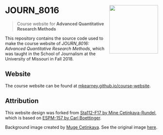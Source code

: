 
<!-- README.md is generated from README.Rmd. Please edit that file -->

# JOURN\_8016 <img src="static/favicon.ico" width="160px" align="right" />

> Course website for **Advanced Quantitative Research Methods**

This repository contains the source code used to make the course website
of *JOURN\_8016: Advanced Quantitative Research Methods*, which was
taught in the School of Journalism at the University of Missouri in Fall
2018.

## Website

The course website can be found at
[mkearney.github.io/course-website](https://mkearney.github.io/course-website).

## Attribution

This website design was forked from [Sta112-F17 by Mine
Cetinkaya-Rundel](https://github.com/Sta112-F17/website/commits?author=mine-cetinkaya-rundel),
which is based on [ESPM-157 by Carl
Boettinger](https://espm-157.carlboettiger.info/).

Background image created by [Muge
Cetinkaya](https://dribbble.com/muuuuge). See the original image
[here](https://media.licdn.com/mpr/mpr/AAEAAQAAAAAAAAkrAAAAJDI5MmUxNzNiLWNmYjAtNDFiOC04YWRiLTQ2YjhiZGExNzY0Mw.jpg).
